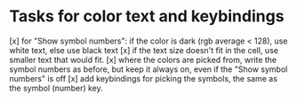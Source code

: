 # Tasks for color text and keybindings

[x] for "Show symbol numbers": if the color is dark (rgb average < 128), use white text, else use black text
[x] if the text size doesn't fit in the cell, use smaller text that would fit.
[x] where the colors are picked from, write the symbol numbers as before, but keep it always on, even if the "Show symbol numbers" is off
[x] add keybindings for picking the symbols, the same as the symbol (number) key.